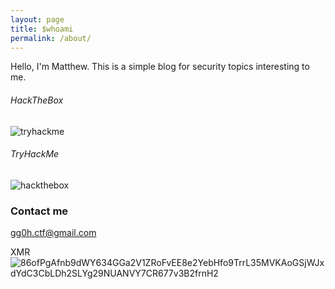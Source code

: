 ```yaml
---
layout: page
title: $whoami
permalink: /about/
---
```


Hello, I'm Matthew. This is a simple blog for security topics interesting to me.

###### HackTheBox

![tryhackme](https://www.hackthebox.eu/badge/image/531933)


###### TryHackMe 

![hackthebox](https://tryhackme-badges.s3.amazonaws.com/0x02B375.png)

### Contact me

[gg0h.ctf@gmail.com](mailto:gg0h.ctf@gmail.com)


XMR ![86ofPgAfnb9dWY634GGa2V1ZRoFvEE8e2YebHfo9TrrL35MVKAoGSjWJxdYdC3CbLDh2SLYg29NUANVY7CR677v3B2frnH2](monero:86ofPgAfnb9dWY634GGa2V1ZRoFvEE8e2YebHfo9TrrL35MVKAoGSjWJxdYdC3CbLDh2SLYg29NUANVY7CR677v3B2frnH2)


